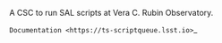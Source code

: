 A CSC to run SAL scripts at Vera C. Rubin Observatory.

`Documentation <https://ts-scriptqueue.lsst.io>`_
